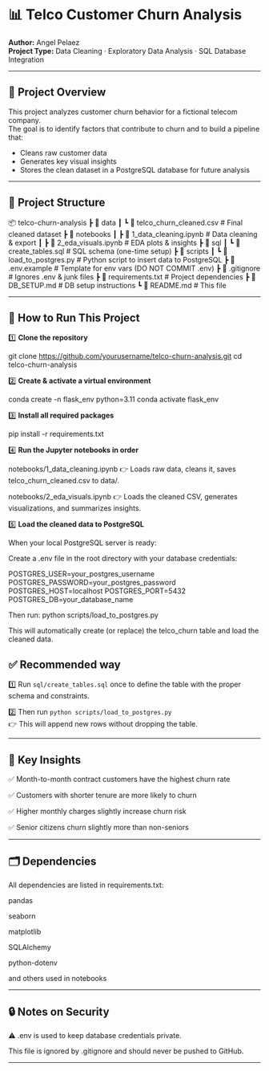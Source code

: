 
# 📊 Telco Customer Churn Analysis

**Author:** Angel Pelaez  
**Project Type:** Data Cleaning · Exploratory Data Analysis · SQL Database Integration

---

## 📌 Project Overview

This project analyzes customer churn behavior for a fictional telecom company.  
The goal is to identify factors that contribute to churn and to build a pipeline that:
- Cleans raw customer data
- Generates key visual insights
- Stores the clean dataset in a PostgreSQL database for future analysis

---

## 📁 Project Structure

📦 telco-churn-analysis
┣ 📂 data
┃ ┗ 📄 telco_churn_cleaned.csv # Final cleaned dataset
┣ 📂 notebooks
┃ ┣ 📄 1_data_cleaning.ipynb # Data cleaning & export
┃ ┣ 📄 2_eda_visuals.ipynb # EDA plots & insights
┣ 📂 sql
┃ ┗ 📄 create_tables.sql # SQL schema (one-time setup)
┣ 📂 scripts
┃ ┗ 📄 load_to_postgres.py # Python script to insert data to PostgreSQL
┣ 📄 .env.example # Template for env vars (DO NOT COMMIT .env)
┣ 📄 .gitignore # Ignores .env & junk files
┣ 📄 requirements.txt # Project dependencies
┣ 📄 DB_SETUP.md # DB setup instructions
┗ 📄 README.md # This file

---

## 🚀 How to Run This Project

1️⃣ **Clone the repository**

git clone https://github.com/yourusername/telco-churn-analysis.git
cd telco-churn-analysis


2️⃣ **Create & activate a virtual environment**

conda create -n flask_env python=3.11
conda activate flask_env


3️⃣ **Install all required packages**

pip install -r requirements.txt


4️⃣ **Run the Jupyter notebooks in order**

notebooks/1_data_cleaning.ipynb
👉 Loads raw data, cleans it, saves telco_churn_cleaned.csv to data/.

notebooks/2_eda_visuals.ipynb
👉 Loads the cleaned CSV, generates visualizations, and summarizes insights.


5️⃣ **Load the cleaned data to PostgreSQL**

When your local PostgreSQL server is ready:

Create a .env file in the root directory with your database credentials:

POSTGRES_USER=your_postgres_username
POSTGRES_PASSWORD=your_postgres_password
POSTGRES_HOST=localhost
POSTGRES_PORT=5432
POSTGRES_DB=your_database_name

Then run:
python scripts/load_to_postgres.py

This will automatically create (or replace) the telco_churn table and load the cleaned data.

## ✅ Recommended way

1️⃣ Run `sql/create_tables.sql` once to define the table with the proper schema and constraints.

2️⃣ Then run `python scripts/load_to_postgres.py`  
   👉 This will append new rows without dropping the table.

---
## 🔑 Key Insights

✅ Month-to-month contract customers have the highest churn rate

✅ Customers with shorter tenure are more likely to churn

✅ Higher monthly charges slightly increase churn risk

✅ Senior citizens churn slightly more than non-seniors

---

## 🗂️ Dependencies

All dependencies are listed in requirements.txt:

pandas

seaborn

matplotlib

SQLAlchemy

python-dotenv

and others used in notebooks

---

## 🔒 Notes on Security

⚠️ .env is used to keep database credentials private.

This file is ignored by .gitignore and should never be pushed to GitHub.

---

